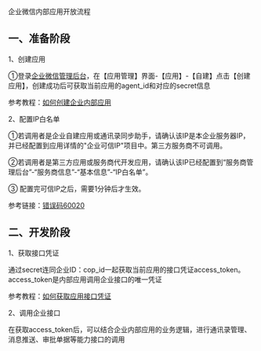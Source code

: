 企业微信内部应用开放流程

## 一、准备阶段

1、创建应用

①登录[企业微信管理后台](https://work.weixin.qq.com/wework_admin/frame#apps)，在【应用管理】界面-【应用】-【自建】点击【创建应用】，创建成功后可获取当前应用的agent_id和对应的secret信息

参考教程：[如何创建企业内部应用](https://developer.work.weixin.qq.com/tutorial/detail/45)

2、配置IP白名单

①若调用者是企业自建应用或通讯录同步助手，请确认该IP是本企业服务器IP，并已经配置到应用详情的"企业可信IP"项目中。第三方服务商不可调用。

②若调用者是第三方应用或服务商代开发应用，请确认该IP已经配置到“服务商管理后台”-“服务商信息”-“基本信息”-“IP白名单”。

③ 配置完可信IP之后，需要1分钟后才生效。

参考链接：[错误码60020](https://developer.work.weixin.qq.com/document/path/90313#%E9%94%99%E8%AF%AF%E7%A0%81%EF%BC%9A60020)

## 二、开发阶段

1、获取接口凭证

通过secret连同企业ID：cop_id一起获取当前应用的接口凭证access_token。access_token是内部应用调用企业接口的唯一凭证

参考教程：[如何获取应用接口凭证](https://developer.work.weixin.qq.com/tutorial/detail/46)

2、调用企业接口

在获取access_token后，可以结合企业内部应用的业务逻辑，进行通讯录管理、消息推送、审批单据等能力接口的调用

